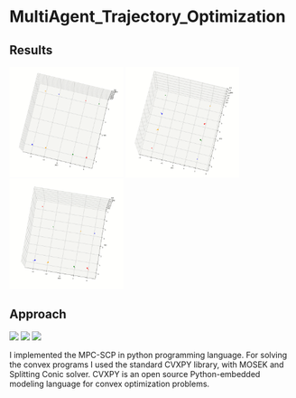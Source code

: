 # MultiAgent_Trajectory_Optimization

## Results
<img src="/test_1.gif" width="40%" height="40%"/> <img src="/test_2.gif" width="40%" height="40%"/>
<img src="/test_3.gif" width="40%" height="40%"/>

## Approach
![](https://github.com/atharva7am/MultiAgent_Trajectory_Optimization/blob/main/utils/problem.png)
![](https://github.com/atharva7am/MultiAgent_Trajectory_Optimization/blob/main/utils/quad_dynamics_1.png)
![](https://github.com/atharva7am/MultiAgent_Trajectory_Optimization/blob/main/utils/quad_dynamics_2.png)

I implemented the MPC-SCP in python programming language. For solving the convex programs I used the standard CVXPY library, with MOSEK and Splitting Conic solver. CVXPY is an open source Python-embedded modeling language for convex optimization problems.

